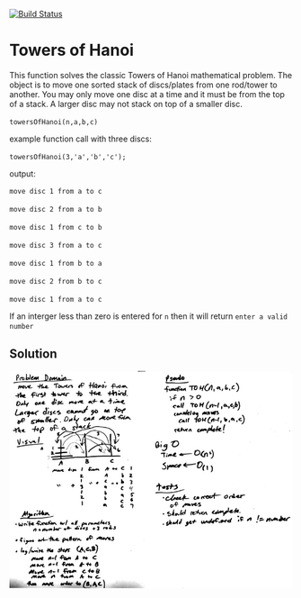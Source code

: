 [![Build Status](https://travis-ci.org/Lennerblom/data-structures-and-algorithms.svg?branch=master)](https://travis-ci.org/Lennerblom/data-structures-and-algorithms)
# Towers of Hanoi

This function solves the classic Towers of Hanoi mathematical problem.  The object is to move one sorted stack of discs/plates from one rod/tower to another.  You may only move one disc at a time and it must be from the top of a stack.  A larger disc may not stack on top of a smaller disc.

`towersOfHanoi(n,a,b,c)`

example function call with three discs:

`towersOfHanoi(3,'a','b','c');`

output:

    move disc 1 from a to c

    move disc 2 from a to b

    move disc 1 from c to b

    move disc 3 from a to c

    move disc 1 from b to a

    move disc 2 from b to c

    move disc 1 from a to c

If an interger less than zero is entered for `n` then it will return `enter a valid number`

## Solution
![Whiteboard](assets/towersOfHanoi.jpg)
